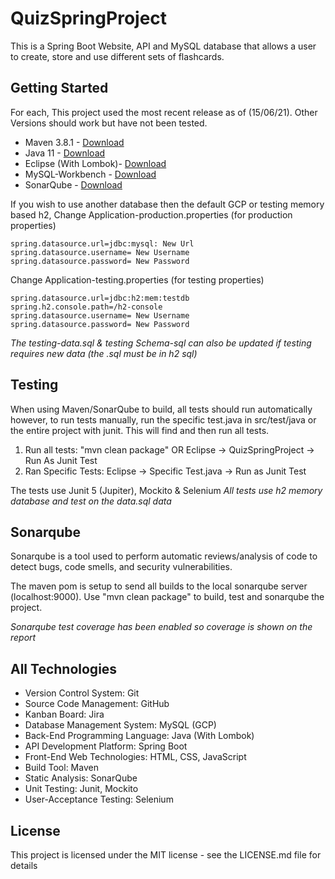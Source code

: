 # QuizSpringProject

This is a Spring Boot Website, API and MySQL database that allows a user to create, store and use different sets of flashcards.

## Getting Started

For each, This project used the most recent release as of (15/06/21).
Other Versions should work but have not been tested.

 - Maven 3.8.1 - [Download](https://mirrors.ukfast.co.uk/sites/ftp.apache.org/maven/maven-3/3.8.1/binaries/apache-maven-3.8.1-bin.zip)
 - Java 11 - [Download](https://www.oracle.com/uk/java/technologies/javase-jdk11-downloads.html)
 - Eclipse (With Lombok)- [Download](https://www.eclipse.org/downloads/) 
 - MySQL-Workbench - [Download](https://www.mysql.com/products/workbench/)
 - SonarQube - [Download](https://www.sonarqube.org/?gads_campaign=Europe-4-DSA-SonarQube&gads_ad_group=DSA&gads_keyword=&gclid=CjwKCAjw8cCGBhB6EiwAgORey3WqaDt66CWdu4s3VNqBTLe4S-wH6IJXg5HBJY2ApQBE6IrnV22QJhoCP78QAvD_BwE])

If you wish to use another database then the default GCP or testing memory based h2, 
Change Application-production.properties (for production properties)

```
spring.datasource.url=jdbc:mysql: New Url
spring.datasource.username= New Username
spring.datasource.password= New Password
```
Change Application-testing.properties (for testing properties)
```
spring.datasource.url=jdbc:h2:mem:testdb
spring.h2.console.path=/h2-console
spring.datasource.username= New Username
spring.datasource.password= New Password
```
*The testing-data.sql & testing Schema-sql can also be updated if testing requires new data (the .sql must be in h2 sql)*


## Testing
When using Maven/SonarQube to build, all tests should run automatically however, to run tests manually, run the specific test.java in src/test/java or the entire project with junit. This will find and then run all tests.

1. Run all tests: "mvn clean package" OR Eclipse -> QuizSpringProject -> Run As Junit Test
2. Ran Specific Tests: Eclipse -> Specific Test.java -> Run as Junit Test

The tests use Junit 5 (Jupiter), Mockito & Selenium
*All tests use h2 memory database and test on the data.sql data*

## Sonarqube
Sonarqube is a tool used to perform automatic reviews/analysis of code to detect bugs, code smells, and security vulnerabilities.

The maven pom is setup to send all builds to the local sonarqube server (localhost:9000).
Use "mvn clean package" to build, test and sonarqube the project.

*Sonarqube test coverage has been enabled so coverage is shown on the report*


## All Technologies

- Version Control System: Git
- Source Code Management: GitHub
- Kanban Board: Jira
- Database Management System: MySQL (GCP)
- Back-End Programming Language: Java (With Lombok)
- API Development Platform: Spring Boot
- Front-End Web Technologies: HTML, CSS, JavaScript
- Build Tool: Maven
- Static Analysis: SonarQube
- Unit Testing: Junit, Mockito
- User-Acceptance Testing: Selenium

## License
This project is licensed under the MIT license - see the LICENSE.md file for details
